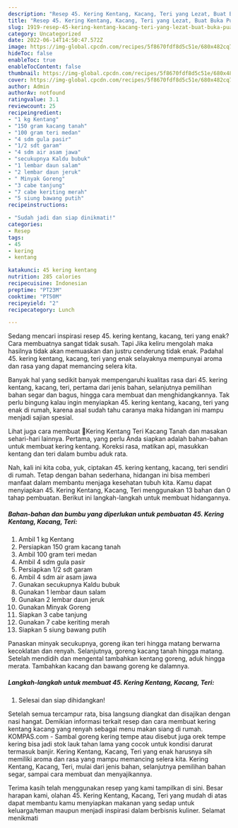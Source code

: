 ```yaml
---
description: "Resep 45. Kering Kentang, Kacang, Teri yang Lezat, Buat Buka Puasa Menggugah Selera"
title: "Resep 45. Kering Kentang, Kacang, Teri yang Lezat, Buat Buka Puasa Menggugah Selera"
slug: 1919-resep-45-kering-kentang-kacang-teri-yang-lezat-buat-buka-puasa-menggugah-selera
category: Uncategorized
date: 2022-06-14T14:50:47.572Z
image: https://img-global.cpcdn.com/recipes/5f8670fdf8d5c51e/680x482cq70/45-kering-kentang-kacang-teri-foto-resep-utama.jpg
hideToc: false
enableToc: true
enableTocContent: false
thumbnail: https://img-global.cpcdn.com/recipes/5f8670fdf8d5c51e/680x482cq70/45-kering-kentang-kacang-teri-foto-resep-utama.jpg
cover: https://img-global.cpcdn.com/recipes/5f8670fdf8d5c51e/680x482cq70/45-kering-kentang-kacang-teri-foto-resep-utama.jpg
author: Admin
authorAv: notfound
ratingvalue: 3.1
reviewcount: 25
recipeingredient:
- "1 kg Kentang"
- "150 gram kacang tanah"
- "100 gram teri medan"
- "4 sdm gula pasir"
- "1/2 sdt garam"
- "4 sdm air asam jawa"
- "secukupnya Kaldu bubuk"
- "1 lembar daun salam"
- "2 lembar daun jeruk"
- " Minyak Goreng"
- "3 cabe tanjung"
- "7 cabe keriting merah"
- "5 siung bawang putih"
recipeinstructions:

- "Sudah jadi dan siap dinikmati!"
categories:
- Resep
tags:
- 45
- kering
- kentang

katakunci: 45 kering kentang 
nutrition: 285 calories
recipecuisine: Indonesian
preptime: "PT23M"
cooktime: "PT50M"
recipeyield: "2"
recipecategory: Lunch

---
```



Sedang mencari inspirasi resep 45. kering kentang, kacang, teri yang enak? Cara membuatnya sangat tidak susah. Tapi Jika keliru mengolah maka hasilnya tidak akan memuaskan dan justru cenderung tidak enak. Padahal 45. kering kentang, kacang, teri yang enak selayaknya mempunyai aroma dan rasa yang dapat memancing selera kita.


Banyak hal yang sedikit banyak mempengaruhi kualitas rasa dari 45. kering kentang, kacang, teri, pertama dari jenis bahan, selanjutnya pemilihan bahan segar dan bagus, hingga cara membuat dan menghidangkannya. Tak perlu bingung kalau ingin menyiapkan 45. kering kentang, kacang, teri yang enak di rumah, karena asal sudah tahu caranya maka hidangan ini mampu menjadi sajian spesial.

Lihat juga cara membuat 🌸Kering Kentang Teri Kacang Tanah dan masakan sehari-hari lainnya. Pertama, yang perlu Anda siapkan adalah bahan-bahan untuk membuat kering kentang. Koreksi rasa, matikan api, masukkan kentang dan teri dalam bumbu aduk rata.


Nah, kali ini kita coba, yuk, ciptakan 45. kering kentang, kacang, teri sendiri di rumah. Tetap dengan bahan sederhana, hidangan ini bisa memberi manfaat dalam membantu menjaga kesehatan tubuh kita. Kamu dapat menyiapkan 45. Kering Kentang, Kacang, Teri menggunakan 13 bahan dan 0 tahap pembuatan. Berikut ini langkah-langkah untuk membuat hidangannya.

<!--inarticleads1-->

##### Bahan-bahan dan bumbu yang diperlukan untuk pembuatan 45. Kering Kentang, Kacang, Teri:

1. Ambil 1 kg Kentang
1. Persiapkan 150 gram kacang tanah
1. Ambil 100 gram teri medan
1. Ambil 4 sdm gula pasir
1. Persiapkan 1/2 sdt garam
1. Ambil 4 sdm air asam jawa
1. Gunakan secukupnya Kaldu bubuk
1. Gunakan 1 lembar daun salam
1. Gunakan 2 lembar daun jeruk
1. Gunakan  Minyak Goreng
1. Siapkan 3 cabe tanjung
1. Gunakan 7 cabe keriting merah
1. Siapkan 5 siung bawang putih


Panaskan minyak secukupnya, goreng ikan teri hingga matang berwarna kecoklatan dan renyah. Selanjutnya, goreng kacang tanah hingga matang. Setelah mendidih dan mengental tambahkan kentang goreng, aduk hingga merata. Tambahkan kacang dan bawang goreng ke dalamnya. 

<!--inarticleads2-->

##### Langkah-langkah untuk membuat 45. Kering Kentang, Kacang, Teri:


1. Selesai dan siap dihidangkan!

Setelah semua tercampur rata, bisa langsung diangkat dan disajikan dengan nasi hangat. Demikian informasi terkait resep dan cara membuat kering kentang kacang yang renyah sebagai menu makan siang di rumah. KOMPAS.com - Sambal goreng kering tempe atau disebut juga orek tempe kering bisa jadi stok lauk tahan lama yang cocok untuk kondisi darurat termasuk banjir. Kering Kentang, Kacang, Teri yang enak harusnya sih memiliki aroma dan rasa yang mampu memancing selera kita. Kering Kentang, Kacang, Teri, mulai dari jenis bahan, selanjutnya pemilihan bahan segar, sampai cara membuat dan menyajikannya. 

Terima kasih telah menggunakan resep yang kami tampilkan di sini. Besar harapan kami, olahan 45. Kering Kentang, Kacang, Teri yang mudah di atas dapat membantu kamu menyiapkan makanan yang sedap untuk keluarga/teman maupun menjadi inspirasi dalam berbisnis kuliner. Selamat menikmati
